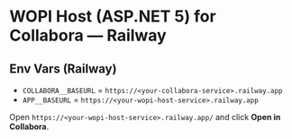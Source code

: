 # WOPI Host (ASP.NET 5) for Collabora — Railway

## Env Vars (Railway)
- `COLLABORA__BASEURL` = `https://<your-collabora-service>.railway.app`
- `APP__BASEURL`       = `https://<your-wopi-host-service>.railway.app`

Open `https://<your-wopi-host-service>.railway.app/` and click **Open in Collabora**.
